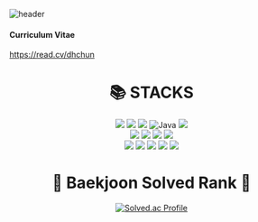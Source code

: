 ![header](https://capsule-render.vercel.app/api?type=waving&color=auto&section=header&text=Welcome&fontSize=90&animation=fadeIn&fontAlignY=38&desc=donghee's%20GitHub%20Profile&descAlignY=51&descAlign=62)

<!--
**joey0919/joey0919** is a ✨ _special_ ✨ repository because its `README.md` (this file) appears on your GitHub profile.

Here are some ideas to get you started:

- 🔭 I’m currently working on ...
- 🌱 I’m currently learning ...
- 👯 I’m looking to collaborate on ...
- 🤔 I’m looking for help with ...
- 💬 Ask me about ...
- 📫 How to reach me: ...
- 😄 Pronouns: ...
- ⚡ Fun fact: ...
-->
<h4>Curriculum Vitae</h4>
<a href="https://read.cv/dhchun">https://read.cv/dhchun</a>

<div align=center><h1>📚 STACKS</h1></div>
<div align=center>
  <img src="https://img.shields.io/badge/html5-E34F26?style=for-the-badge&logo=html5&logoColor=white">
  <img src="https://img.shields.io/badge/css3-1572B6?style=for-the-badge&logo=css3&logoColor=white">
  <img src="https://img.shields.io/badge/javascript-F7DF1E?style=for-the-badge&logo=javascript&logoColor=white">
  <img alt="Java" src ="https://img.shields.io/badge/Java-007396.svg?&style=for-the-badge&logo=openjdk&logoColor=white"/>
  <img src="https://img.shields.io/badge/c-A8B9CC?style=for-the-badge&logo=c&logoColor=white">
  <br>
  <img src="https://img.shields.io/badge/python-3776AB?style=for-the-badge&logo=python&logoColor=white">
  <img src="https://img.shields.io/badge/react-61DAFB?style=for-the-badge&logo=react&logoColor=white">
  <img src="https://img.shields.io/badge/spring-6DB33F?style=for-the-badge&logo=spring&logoColor=white">
  <img src="https://img.shields.io/badge/springboot-6DB33F?style=for-the-badge&logo=springboot&logoColor=white">
  </br>
  <img src="https://img.shields.io/badge/postgresql-4169E1?style=for-the-badge&logo=postgresql&logoColor=white">
  <img src="https://img.shields.io/badge/oracle-F80000?style=for-the-badge&logo=oracle&logoColor=white">
  <img src="https://img.shields.io/badge/mysql-4479A1?style=for-the-badge&logo=mysql&logoColor=white">
  <img src="https://img.shields.io/badge/git-F05032?style=for-the-badge&logo=git&logoColor=white">
  <img src="https://img.shields.io/badge/svn-F05032?style=for-the-badge&logo=svn&logoColor=white">
</div>

<div align=center><h1>🏅 Baekjoon Solved Rank 🏅</h1></div>
<div align=center>
  
  [![Solved.ac Profile](http://mazassumnida.wtf/api/v2/generate_badge?boj=0919dh)](https://solved.ac/0919dh/)
  
</div>

